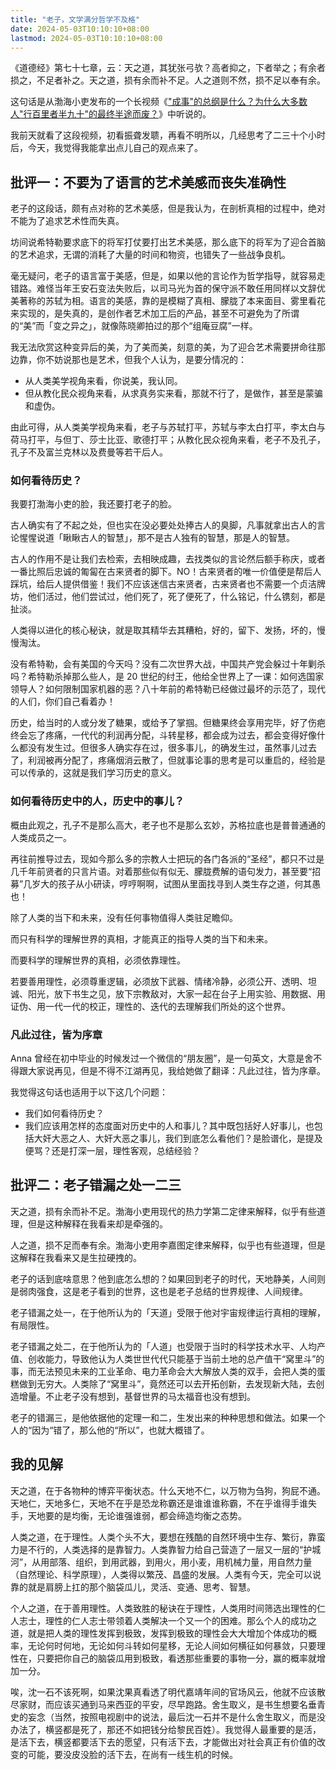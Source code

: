 ```yaml
---
title: "老子，文学满分哲学不及格"
date: 2024-05-03T10:10:10+08:00
lastmod: 2024-05-03T10:10:10+08:00
---
```


《道德经》第七十七章，云：天之道，其犹张弓欤？高者抑之，下者举之；有余者损之，不足者补之。天之道，损有余而补不足。人之道则不然，损不足以奉有余。

<!--more-->

这句话是从渤海小吏发布的一个长视频《["成事"的总纲是什么？为什么大多数人"行百里者半九十"的最终半途而废？](https://www.bilibili.com/video/BV15q421P7Y9/)》中听说的。

我前天就看了这段视频，初看振聋发聩，再看不明所以，几经思考了二三十个小时后，今天，我觉得我能拿出点儿自己的观点来了。

## 批评一：不要为了语言的艺术美感而丧失准确性

老子的这段话，颇有点对称的艺术美感，但是我认为，在剖析真相的过程中，绝对不能为了追求艺术性而失真。

坊间说希特勒要求底下的将军打仗要打出艺术美感，那么底下的将军为了迎合首脑的艺术追求，无谓的消耗了大量的时间和物资，也错失了一些战争良机。

毫无疑问，老子的语言富于美感，但是，如果以他的言论作为哲学指导，就容易走错路。难怪当年王安石变法失败后，以司马光为首的保守派不敢任用同样以文辞优美著称的苏轼为相。语言的美感，靠的是模糊了真相、朦胧了本来面目、雾里看花来实现的，是失真的，是创作者艺术加工后的产品，甚至不可避免为了所谓的“美”而「变之异之」，就像陈晓卿拍过的那个“组庵豆腐”一样。

我无法欣赏这种变异后的美，为了美而美，刻意的美，为了迎合艺术需要拼命往那边靠，你不妨说那也是艺术，但我个人认为，是要分情况的：

* 从人类美学视角来看，你说美，我认同。
* 但从教化民众视角来看，从求真务实来看，那就不行了，是做作，甚至是蒙骗和虚伪。

由此可得，从人类美学视角来看，老子与苏轼打平，苏轼与李太白打平，李太白与荷马打平，与但丁、莎士比亚、歌德打平；从教化民众视角来看，老子不及孔子，孔子不及富兰克林以及费曼等若干后人。

### 如何看待历史？

我要打渤海小吏的脸，我还要打老子的脸。

古人确实有了不起之处，但也实在没必要处处捧古人的臭脚，凡事就拿出古人的言论惺惺说道「瞅瞅古人的智慧」，那不是古人独有的智慧，那是人的智慧。

古人的作用不是让我们去检索，去相映成趣，去找类似的言论然后额手称庆，或者一番比照后忠诚的匍匐在古来贤者的脚下。NO！古来贤者的唯一价值便是帮后人踩坑，给后人提供借鉴！我们不应该迷信古来贤者，古来贤者也不需要一个贞洁牌坊，他们活过，他们尝试过，他们死了，死了便死了，什么铭记，什么镌刻，都是扯淡。

人类得以进化的核心秘诀，就是取其精华去其糟粕，好的，留下、发扬，坏的，慢慢淘汰。

没有希特勒，会有美国的今天吗？没有二次世界大战，中国共产党会躲过十年剿杀吗？希特勒杀掉那么些人，是 20 世纪的纣王，他给全世界上了一课：如何选国家领导人？如何限制国家机器的恶？八十年前的希特勒已经做过最坏的示范了，现代的人们，你们自己看着办！

历史，给当时的人或分发了糖果，或给予了掌掴。但糖果终会享用完毕，好了伤疤终会忘了疼痛，一代代的利润再分配，斗转星移，都会成为过去，都会变得好像什么都没有发生过。但很多人确实存在过，很多事儿，的确发生过，虽然事儿过去了，利润被再分配了，疼痛烟消云散了，但就事论事的思考是可以重启的，经验是可以传承的，这就是我们学习历史的意义。

### 如何看待历史中的人，历史中的事儿？

概由此观之，孔子不是那么高大，老子也不是那么玄妙，苏格拉底也是普普通通的人类成员之一。

再往前推导过去，现如今那么多的宗教人士把玩的各门各派的“圣经”，都只不过是几千年前贤者的只言片语。对着那些似有似无、朦胧费解的语句发力，甚至要“招募”几岁大的孩子从小研读，哼哼啊啊，试图从里面找寻到人类生存之道，何其愚也！

除了人类的当下和未来，没有任何事物值得人类驻足瞻仰。

而只有科学的理解世界的真相，才能真正的指导人类的当下和未来。

而要科学的理解世界的真相，必须依靠理性。

若要善用理性，必须尊重逻辑，必须放下武器、情绪冷静，必须公开、透明、坦诚、阳光，放下书生之见，放下宗教敌对，大家一起在台子上用实验、用数据、用证伪、用一代一代的校正，理性的、迭代的去理解我们所处的这个世界。

### 凡此过往，皆为序章

Anna 曾经在初中毕业的时候发过一个微信的“朋友圈”，是一句英文，大意是舍不得跟大家说再见，但是不得不江湖再见，我给她做了翻译：凡此过往，皆为序章。

我觉得这句话也适用于以下这几个问题：

* 我们如何看待历史？
* 我们应该用怎样的态度面对历史中的人和事儿？其中既包括好人好事儿，也包括大奸大恶之人、大奸大恶之事儿，我们到底怎么看他们？是脸谱化，是提及便骂？还是打深一层，理性客观，总结经验？

## 批评二：老子错漏之处一二三

天之道，损有余而补不足。渤海小吏用现代的热力学第二定律来解释，似乎有些道理，但是这种解释在我看来却是牵强的。

人之道，损不足而奉有余。渤海小吏用李嘉图定律来解释，似乎也有些道理，但是这解释在我看来又是生拉硬拽的。

老子的话到底啥意思？他到底怎么想的？如果回到老子的时代，天地静美，人间则是弱肉强食，这是老子看到的世界，这也是老子总结的世界规律、人间规律。

老子错漏之处一，在于他所认为的「天道」受限于他对宇宙规律运行真相的理解，有局限性。

老子错漏之处二，在于他所认为的「人道」也受限于当时的科学技术水平、人均产值、创收能力，导致他认为人类世世代代只能基于当前土地的总产值干“窝里斗”的事，而无法预见未来的工业革命、电力革命会大大解放人类的双手，会把人类的蛋糕做到无穷大。人类除了“窝里斗”，竟然还可以去开拓创新，去发现新大陆，去创造增量。不止老子没有想到，基督世界的马太福音也没有想到。

老子的错漏三，是他依据他的定理一和二，生发出来的种种思想和做法。如果一个人的“因为“错了，那么他的“所以”，也就大概错了。

## 我的见解

天之道，在于各物种的博弈平衡状态。什么天地不仁，以万物为刍狗，狗屁不通。天地仁，天地多仁，天地不在乎是恐龙称霸还是谁谁谁称霸，不在乎谁得手谁失手，天地要的是均衡，无论谁强谁弱，都会缔造均衡之态势。

人类之道，在于理性。人类个头不大，要想在残酷的自然环境中生存、繁衍，靠蛮力是不行的，人类选择的是靠智力。人类靠智力给自己营造了一层又一层的“护城河”，从用部落、组织，到用武器，到用火，用小麦，用机械力量，用自然力量（自然理论、科学原理），人类得以繁茂、昌盛的发展。人类有今天，完全可以说靠的就是肩膀上扛的那个脑袋瓜儿，灵活、变通、思考、智慧。

个人之道，在于善用理性。人类致胜的秘诀在于理性，人类用时间筛选出理性的仁人志士，理性的仁人志士带领着人类解决一个又一个的困难。那么个人的成功之道，就是把人类的理性发挥到极致，发挥到极致的理性会大大增加个体成功的概率，无论何时何地，无论如何斗转如何星移，无论人间如何横征如何暴敛，只要理性在，只要把你自己的脑袋瓜用到极致，看透那些重要的事物一分，赢的概率就增加一分。

唉，沈一石不该死啊，如果沈果真看透了明代嘉靖年间的官场风云，他就不应该散尽家财，而应该买通到马来西亚的平安，尽早跑路。舍生取义，是书生想要名垂青史的妄念（当然，按照电视剧中的说法，最后沈一石并不是什么舍生取义，而是没办法了，横竖都是死了，那还不如把钱分给黎民百姓）。我觉得人最重要的是活，是活下去，横竖都要活下去的愿望，只有活下去，才能做出对社会真正有价值的改变的可能，要没皮没脸的活下去，在尚有一线生机的时候。
